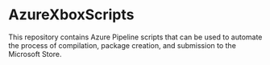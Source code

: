 # AzureXboxScripts
This repository contains Azure Pipeline scripts that can be used to automate the process of compilation, package creation, and submission to the Microsoft Store.
